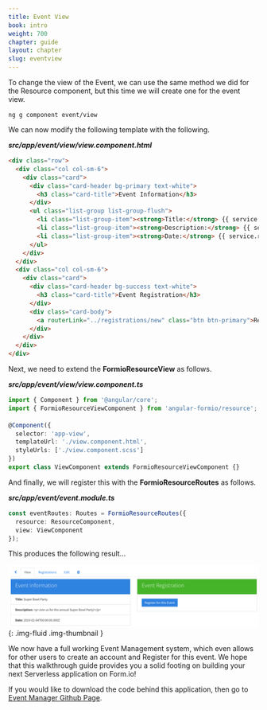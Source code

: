 ```yaml
---
title: Event View
book: intro
weight: 700
chapter: guide
layout: chapter
slug: eventview
---
```

To change the view of the Event, we can use the same method we did for the Resource component, but this time we will create one for the event view.

```
ng g component event/view
```

We can now modify the following template with the following.

***src/app/event/view/view.component.html***
```html
<div class="row">
  <div class="col col-sm-6">
    <div class="card">
      <div class="card-header bg-primary text-white">
        <h3 class="card-title">Event Information</h3>
      </div>
      <ul class="list-group list-group-flush">
        <li class="list-group-item"><strong>Title:</strong> {{ service.resource.data.title }}</li>
        <li class="list-group-item"><strong>Description:</strong> {{ service.resource.data.description }}</li>
        <li class="list-group-item"><strong>Date:</strong> {{ service.resource.data.date }}</li>
      </ul>
    </div>
  </div>
  <div class="col col-sm-6">
    <div class="card">
      <div class="card-header bg-success text-white">
        <h3 class="card-title">Event Registration</h3>
      </div>
      <div class="card-body">
        <a routerLink="../registrations/new" class="btn btn-primary">Register for this Event</a>
      </div>
    </div>
  </div>
</div>
```

Next, we need to extend the **FormioResourceView** as follows.

***src/app/event/view/view.component.ts***
```ts
import { Component } from '@angular/core';
import { FormioResourceViewComponent } from 'angular-formio/resource';

@Component({
  selector: 'app-view',
  templateUrl: './view.component.html',
  styleUrls: ['./view.component.scss']
})
export class ViewComponent extends FormioResourceViewComponent {}
```

And finally, we will register this with the **FormioResourceRoutes** as follows.

***src/app/event/event.module.ts***
```ts
const eventRoutes: Routes = FormioResourceRoutes({
  resource: ResourceComponent,
  view: ViewComponent
});
```

This produces the following result...

![](/assets/img/userguide/eventview.png){: .img-fluid .img-thumbnail }

We now have a full working Event Management system, which even allows for other users to create an account and Register for this event. We hope that this walkthrough guide provides you a solid footing on building your next Serverless application on Form.io!

If you would like to download the code behind this application, then go to <a class="btn btn-primary" href="https://github.com/formio/eventmanager" target="_blank">Event Manager Github Page</a>.


